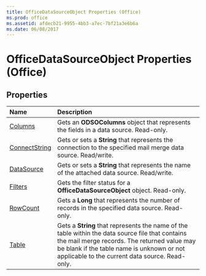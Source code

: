 ```yaml
---
title: OfficeDataSourceObject Properties (Office)
ms.prod: office
ms.assetid: afdecb21-9955-4bb3-a7ec-7bf21a3e6b6a
ms.date: 06/08/2017
---
```



# OfficeDataSourceObject Properties (Office)

## Properties



|**Name**|**Description**|
|:-----|:-----|
|[Columns](officedatasourceobject-columns-property-office.md)|Gets an **ODSOColumns** object that represents the fields in a data source. Read-only.|
|[ConnectString](officedatasourceobject-connectstring-property-office.md)|Gets or sets a **String** that represents the connection to the specified mail merge data source. Read/write.|
|[DataSource](officedatasourceobject-datasource-property-office.md)|Gets or sets a **String** that represents the name of the attached data source. Read/write.|
|[Filters](officedatasourceobject-filters-property-office.md)|Gets the filter status for a **OfficeDataSourceObject** object. Read-only.|
|[RowCount](officedatasourceobject-rowcount-property-office.md)|Gets a **Long** that represents the number of records in the specified data source. Read-only.|
|[Table](officedatasourceobject-table-property-office.md)|Gets a **String** that represents the name of the table within the data source file that contains the mail merge records. The returned value may be blank if the table name is unknown or not applicable to the current data source. Read-only.|

